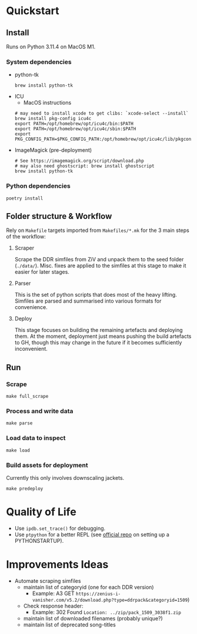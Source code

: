 # Quickstart
## Install
Runs on Python 3.11.4 on MacOS M1.

### System dependencies
- python-tk
    ```shell
    brew install python-tk
    ```
- ICU
    - MacOS instructions
    ```shell
    # may need to install xcode to get clibs: `xcode-select --install`
    brew install pkg-config icu4c
    export PATH=/opt/homebrew/opt/icu4c/bin:$PATH
    export PATH=/opt/homebrew/opt/icu4c/sbin:$PATH
    export PKG_CONFIG_PATH=$PKG_CONFIG_PATH:/opt/homebrew/opt/icu4c/lib/pkgconfig
    ```
- ImageMagick (pre-deployment)
    ```shell
    # See https://imagemagick.org/script/download.php
    # may also need ghostscript: brew install ghostscript
    brew install python-tk
    ```

### Python dependencies
```shell
poetry install
```

## Folder structure & Workflow
Rely on `Makefile` targets imported from `Makefiles/*.mk` for the 3 main steps of the workflow:

1. Scraper

    Scrape the DDR simfiles from ZiV and unpack them to the seed folder (`./data/`).
    Misc. fixes are applied to the simfiles at this stage to make it easier for later stages.

2. Parser

    This is the set of python scripts that does most of the heavy lifting.
    Simfiles are parsed and summarised into various formats for convenience.

3. Deploy

    This stage focuses on building the remaining artefacts and deploying them.
    At the moment, deployment just means pushing the build artefacts to GH, 
    though this may change in the future if it becomes sufficiently inconvenient.

## Run
### Scrape
```shell
make full_scrape
```

### Process and write data
```shell
make parse
```

### Load data to inspect
```shell
make load
```

### Build assets for deployment
Currently this only involves downscaling jackets.
```shell
make predeploy
```

# Quality of Life
- Use `ipdb.set_trace()` for debugging.
- Use `ptpython` for a better REPL (see [official repo](https://github.com/prompt-toolkit/ptpython?tab=readme-ov-file#embedding-the-repl) on setting up a PYTHONSTARTUP).

# Improvements Ideas
- Automate scraping simfiles
    - maintain list of categoryid (one for each DDR version)
        - Example: A3 GET `https://zenius-i-vanisher.com/v5.2/download.php?type=ddrpack&categoryid=1509`)
    - Check response header:
        - Example: 302 Found `Location: ../zip/pack_1509_3038f1.zip`     
    - maintain list of downloaded filenames (probably unique?)
    - maintain list of deprecated song-titles
